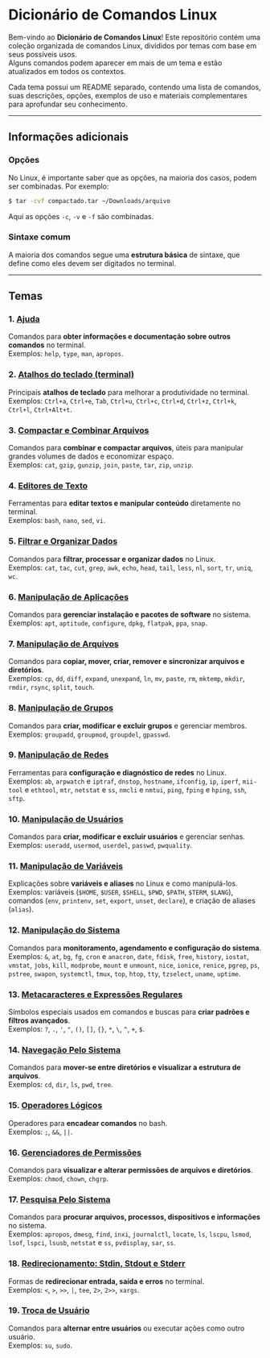 # Dicionário de Comandos Linux

Bem-vindo ao **Dicionário de Comandos Linux**! Este repositório contém uma coleção organizada de comandos Linux, divididos por temas com base em seus possíveis usos.  
Alguns comandos podem aparecer em mais de um tema e estão atualizados em todos os contextos.

Cada tema possui um README separado, contendo uma lista de comandos, suas descrições, opções, exemplos de uso e materiais complementares para aprofundar seu conhecimento.

---

## Informações adicionais

### Opções
No Linux, é importante saber que as opções, na maioria dos casos, podem ser combinadas. Por exemplo:  
```bash
$ tar -cvf compactado.tar ~/Downloads/arquivo
```
Aqui as opções `-c`, `-v` e `-f` são combinadas.

### Sintaxe comum
A maioria dos comandos segue uma **estrutura básica** de sintaxe, que define como eles devem ser digitados no terminal.

---

## Temas

### 1. [Ajuda](./Ajuda)  
Comandos para **obter informações e documentação sobre outros comandos** no terminal.  
Exemplos: `help`, `type`, `man`, `apropos`.

### 2. [Atalhos do teclado (terminal)](./AtalhosTeclado)  
Principais **atalhos de teclado** para melhorar a produtividade no terminal.  
Exemplos: `Ctrl+a`, `Ctrl+e`, `Tab`, `Ctrl+u`, `Ctrl+c`, `Ctrl+d`, `Ctrl+z`, `Ctrl+k`, `Ctrl+l`, `Ctrl+Alt+t`.

### 3. [Compactar e Combinar Arquivos](./Compactar|Combinar)  
Comandos para **combinar e compactar arquivos**, úteis para manipular grandes volumes de dados e economizar espaço.  
Exemplos: `cat`, `gzip`, `gunzip`, `join`, `paste`, `tar`, `zip`, `unzip`.

### 4. [Editores de Texto](./EditoresDeTexto)  
Ferramentas para **editar textos e manipular conteúdo** diretamente no terminal.  
Exemplos: `bash`, `nano`, `sed`, `vi`.

### 5. [Filtrar e Organizar Dados](./Filtrar|Organizar)  
Comandos para **filtrar, processar e organizar dados** no Linux.  
Exemplos: `cat`, `tac`, `cut`, `grep`, `awk`, `echo`, `head`, `tail`, `less`, `nl`, `sort`, `tr`, `uniq`, `wc`.

### 6. [Manipulação de Aplicações](./ManipulaçãoDeAplicações)  
Comandos para **gerenciar instalação e pacotes de software** no sistema.  
Exemplos: `apt`, `aptitude`, `configure`, `dpkg`, `flatpak`, `ppa`, `snap`.

### 7. [Manipulação de Arquivos](./ManipulaçãoDeArquivos)  
Comandos para **copiar, mover, criar, remover e sincronizar arquivos e diretórios**.  
Exemplos: `cp`, `dd`, `diff`, `expand`, `unexpand`, `ln`, `mv`, `paste`, `rm`, `mktemp`, `mkdir`, `rmdir`, `rsync`, `split`, `touch`.

### 8. [Manipulação de Grupos](./ManipulaçãoDeGrupos)  
Comandos para **criar, modificar e excluir grupos** e gerenciar membros.  
Exemplos: `groupadd`, `groupmod`, `groupdel`, `gpasswd`.

### 9. [Manipulação de Redes](./ManipulaçãoDeRedes)  
Ferramentas para **configuração e diagnóstico de redes** no Linux.  
Exemplos: `ab`, `arpwatch` e `iptraf`, `dnstop`, `hostname`, `ifconfig`, `ip`, `iperf`, `mii-tool` e `ethtool`, `mtr`, `netstat` e `ss`, `nmcli` e `nmtui`, `ping`, `fping` e `hping`, `ssh`, `sftp`.

### 10. [Manipulação de Usuários](./ManipulaçãoDeUsuários)  
Comandos para **criar, modificar e excluir usuários** e gerenciar senhas.  
Exemplos: `useradd`, `usermod`, `userdel`, `passwd`, `pwquality`.

### 11. [Manipulação de Variáveis](./ManipulaçãoDeVariaveis)  
Explicações sobre **variáveis e aliases** no Linux e como manipulá-los.  
Exemplos: variáveis (`$HOME`, `$USER`, `$SHELL`, `$PWD`, `$PATH`, `$TERM`, `$LANG`), comandos (`env`, `printenv`, `set`, `export`, `unset`, `declare`), e criação de aliases (`alias`).

### 12. [Manipulação do Sistema](./ManipulaçãoDoSistema)  
Comandos para **monitoramento, agendamento e configuração do sistema**.  
Exemplos: `&`, `at`, `bg`, `fg`, `cron` e `anacron`, `date`, `fdisk`, `free`, `history`, `iostat`, `vmstat`, `jobs`, `kill`, `modprobe`, `mount` e `unmount`, `nice`, `ionice`, `renice`, `pgrep`, `ps`, `pstree`, `swapon`, `systemctl`, `tmux`, `top`, `htop`, `tty`, `tzselect`, `uname`, `uptime`.

### 13. [Metacaracteres e Expressões Regulares](./MetaCaractere)  
Símbolos especiais usados em comandos e buscas para **criar padrões e filtros avançados**.  
Exemplos: `?`, `.`, `'`, `"`, `()`, `[]`, `{}`, `*`, `\`, `^`, `+`, `$`.

### 14. [Navegação Pelo Sistema](./NavegaçãoPeloSistema)  
Comandos para **mover-se entre diretórios e visualizar a estrutura de arquivos**.  
Exemplos: `cd`, `dir`, `ls`, `pwd`, `tree`.

### 15. [Operadores Lógicos](./OperadoresLógicos)  
Operadores para **encadear comandos** no bash.  
Exemplos: `;`, `&&`, `||`.

### 16. [Gerenciadores de Permissões](./Permissões)  
Comandos para **visualizar e alterar permissões de arquivos e diretórios**.  
Exemplos: `chmod`, `chown`, `chgrp`.

### 17. [Pesquisa Pelo Sistema](./PesquisaPeloSistema)  
Comandos para **procurar arquivos, processos, dispositivos e informações** no sistema.  
Exemplos: `apropos`, `dmesg`, `find`, `inxi`, `journalctl`, `locate`, `ls`, `lscpu`, `lsmod`, `lsof`, `lspci`, `lsusb`, `netstat` e `ss`, `pvdisplay`, `sar`, `ss`.

### 18. [Redirecionamento: Stdin, Stdout e Stderr](./Stdin|Stdout|Stderr)  
Formas de **redirecionar entrada, saída e erros** no terminal.  
Exemplos: `<`, `>`, `>>`, `|`, `tee`, `2>`, `2>>`, `xargs`.

### 19. [Troca de Usuário](./TrocaDeUsuário)  
Comandos para **alternar entre usuários** ou executar ações como outro usuário.  
Exemplos: `su`, `sudo`.